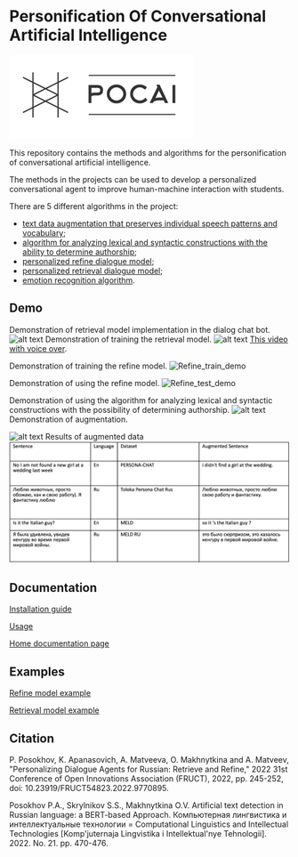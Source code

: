 # Personification Of Conversational Artificial Intelligence
![logo](./docs/img/horizontal_on_white_by_logaster.png)

This repository contains the methods and algorithms for the personification of conversational artificial intelligence.

The methods in the projects can be used to develop a personalized conversational agent to improve human-machine interaction with students.

There are 5 different algorithms in the project:
* [text data augmentation that preserves individual speech patterns and vocabulary](https://github.com/SpeechTechML/PersonificationOfConversationalArtificialIntelligence/wiki#Аугментация-с-сохранением-отличительных-характеристик-речи-человека);
* [algorithm for analyzing lexical and syntactic constructions with the ability to determine authorship](https://github.com/SpeechTechML/PersonificationOfConversationalArtificialIntelligence/wiki#Анализ-лексических-и-синтаксических-конструкций);
* [personalized refine dialogue model](https://github.com/SpeechTechML/PersonificationOfConversationalArtificialIntelligence/wiki#refine-модели);
* [personalized retrieval dialogue model](https://github.com/SpeechTechML/PersonificationOfConversationalArtificialIntelligence/wiki#retrieval-модели);
* [emotion recognition algorithm](https://github.com/SpeechTechML/PersonificationOfConversationalArtificialIntelligence/wiki#retrieval-модели).

## Demo
Demonstration of retrieval model implementation in the dialog chat bot.
![alt text](./docs/img/chat-bot.gif)
Demonstration of training the retrieval model.
![alt text](./docs/img/retrieval.gif)
[This video with voice over](https://drive.google.com/file/d/1G-DK1jnSioqfu_0uzetDEk6m30UNPDj5/view?usp=sharing).


Demonstration of training the refine model.
![Refine_train_demo](https://user-images.githubusercontent.com/106475151/191513140-3c94dedb-f0e9-4169-9d27-118c2f06cf70.gif)

Demonstration of using the refine model.
![Refine_test_demo](https://user-images.githubusercontent.com/106475151/191513266-6a4bfd8d-ca44-45c5-9b76-b28d9c735d51.gif)

Demonstration of using the algorithm for analyzing lexical and syntactic constructions with the possibility of determining authorship.
![alt text](./docs/img/lexical.gif)
Demonstration of augmentation.

![alt text](./docs/img/augmentation.gif)
Results of augmented data
![img](./docs/img/Augdata.png)
## Documentation
[Installation guide](https://github.com/SpeechTechML/PersonificationOfConversationalArtificialIntelligence/wiki/Руководство-по-установке)

[Usage](https://github.com/SpeechTechML/PersonificationOfConversationalArtificialIntelligence/wiki/Руководство-по-использованию)

[Home documentation page](https://github.com/SpeechTechML/PersonificationOfConversationalArtificialIntelligence/wiki)

## Examples
[Refine model example](https://github.com/SpeechTechML/PersonificationOfConversationalArtificialIntelligence/blob/main/docs/examples/Refine%20model%20with%20toloka.ipynb)

[Retrieval model example](https://colab.research.google.com/drive/16U_A6aig71X6NOyM6iGgsNE7m68_f9zi?usp=sharing)

## Citation

P. Posokhov, K. Apanasovich, A. Matveeva, O. Makhnytkina and A. Matveev, "Personalizing Dialogue Agents for Russian: Retrieve and Refine," 2022 31st Conference of Open Innovations Association (FRUCT), 2022, pp. 245-252, doi: 10.23919/FRUCT54823.2022.9770895.

Posokhov P.A., Skrylnikov S.S., Makhnytkina O.V. Artificial text detection in Russian language: a BERT-based Approach. Компьютерная лингвистика и интеллектуальные технологии = Computational Linguistics and Intellectual Technologies [Komp'juternaja Lingvistika i Intellektual'nye Tehnologii]. 2022. No. 21. pp. 470-476.

